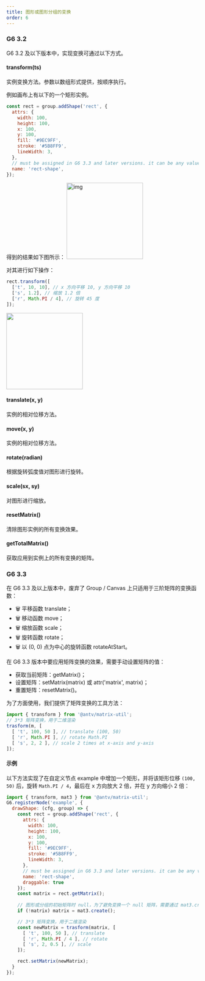 ```yaml
---
title: 图形或图形分组的变换
order: 6
---
```


### G6 3.2

G6 3.2 及以下版本中，实现变换可通过以下方式。

#### transform(ts)

实例变换方法。参数以数组形式提供，按顺序执行。

例如画布上有以下的一个矩形实例。

```javascript
const rect = group.addShape('rect', {
  attrs: {
    width: 100,
    height: 100,
    x: 100,
    y: 100,
    fill: '#9EC9FF',
    stroke: '#5B8FF9',
    lineWidth: 3,
  },
  // must be assigned in G6 3.3 and later versions. it can be any value you want
  name: 'rect-shape',
});
```

得到的结果如下图所示： <img src='https://gw.alipayobjects.com/mdn/rms_f8c6a0/afts/img/A*lkUoTp5xXmoAAAAAAAAAAABkARQnAQ' width='200' alt='img'/>

对其进行如下操作：

```javascript
rect.transform([
  ['t', 10, 10], // x 方向平移 10, y 方向平移 10
  ['s', 1.2], // 缩放 1.2 倍
  ['r', Math.PI / 4], // 旋转 45 度
]);
```

<img src='https://gw.alipayobjects.com/mdn/rms_f8c6a0/afts/img/A*jN3HQbHZ4dIAAAAAAAAAAABkARQnAQ' width='200' />

#### translate(x, y)

实例的相对位移方法。

#### move(x, y)

实例的相对位移方法。

#### rotate(radian)

根据旋转弧度值对图形进行旋转。

#### scale(sx, sy)

对图形进行缩放。

#### resetMatrix()

清除图形实例的所有变换效果。

#### getTotalMatrix()

获取应用到实例上的所有变换的矩阵。

### G6 3.3

在 G6 3.3 及以上版本中，废弃了 Group / Canvas 上只适用于三阶矩阵的变换函数：

- 🗑 平移函数 translate；
- 🗑 移动函数 move；
- 🗑 缩放函数 scale；
- 🗑 旋转函数 rotate；
- 🗑 以 (0, 0) 点为中心的旋转函数 rotateAtStart。

在 G6 3.3 版本中要应用矩阵变换的效果，需要手动设置矩阵的值：
- 获取当前矩阵：getMatrix()；
- 设置矩阵：setMatrix(matrix) 或 attr('matrix', matrix)； 
- 重置矩阵：resetMatrix()。

为了方面使用，我们提供了矩阵变换的工具方法：

```javascript
import { transform } from '@antv/matrix-util';
// 3*3 矩阵变换，用于二维渲染
trasform(m, [
  [ 't', 100, 50 ], // translate (100, 50)
  [ 'r', Math.PI ], // rotate Math.PI
  [ 's', 2, 2 ], // scale 2 times at x-axis and y-axis
]);
```

#### 示例
以下方法实现了在自定义节点 example 中增加一个矩形，并将该矩形位移 `(100, 50)` 后，旋转 `Math.PI / 4`，最后在 x 方向放大 2 倍，并在 y 方向缩小 2 倍：

```javascript
import { transform, mat3 } from '@antv/matrix-util';
G6.registerNode('example', {
  drawShape: (cfg, group) => {
    const rect = group.addShape('rect', {
      attrs: {
        width: 100,
        height: 100,
        x: 100,
        y: 100,
        fill: '#9EC9FF',
        stroke: '#5B8FF9',
        lineWidth: 3,
      },
      // must be assigned in G6 3.3 and later versions. it can be any value you want
      name: 'rect-shape',
      draggable: true
    });
    const matrix = rect.getMatrix();
    
    // 图形或分组的初始矩阵时 null，为了避免变换一个 null 矩阵，需要通过 mat3.create() 将其初始化为单位矩阵
    if (!matrix) matrix = mat3.create();

    // 3*3 矩阵变换，用于二维渲染
    const newMatrix = trasform(matrix, [
      [ 't', 100, 50 ], // translate
      [ 'r', Math.PI / 4 ], // rotate
      [ 's', 2, 0.5 ], // scale
    ]);

    rect.setMatrix(newMatrix);
  }
});
```
